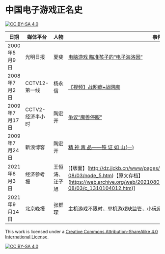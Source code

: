 # 中国电子游戏正名史

[![CC BY-SA 4.0][cc-by-sa-shield]][cc-by-sa]

日期 | 媒体平台 | 人物 | 事件
------------ | ------------- | ------------- | -------------
2000年5月9日 | 光明日报 | 夏斐 | [电脑游戏 瞄准孩子的“电子海洛因”](https://www.gmw.cn/01gmrb/2000-05/09/GB/05%5E18415%5E0%5EGMA2-013.htm)
2008年7月2日 | CCTV12-第一线 | 杨永信 | [【视频】战网瘾•战网魔](https://www.bilibili.com/video/BV1Xs41167Kv/)
2009年7月17日 | CCTV2-经济半小时 | 陶宏开 | [争议“魔兽停服”](https://cdnsrc.v.cctv.com/flash/media/jingjibanxiaoshi/2009/07/jingjibanxiaoshi_h264418000nero_aac32_20090717_1247842795195-5.mp4)
2009年7月24日 | 新浪博客 | 陶宏开 | [ 精 神 毒 品——铁 证 如 山(一)](http://blog.sina.com.cn/s/blog_4b0c914f0100e4jd.html)
2021年8月3日 | 经济参考报 | 王恒涛、汪子旭 | [【版面】(http://dz.jjckb.cn/www/pages/webpage2009/html/2021-08/03/node_5.htm)【原文存档】(https://web.archive.org/web/20210803015523/http://www.jjckb.cn/2021-08/03/c_1310104012.htm)]
2021年9月14日 | 北京晚报 | 张群琛 | [主机游戏不限时，单机游戏缺监管，小玩家们真会钻空子](https://bjrbdzb.bjd.com.cn/bjwb/mobile/2021/20210914/20210914_022/content_20210914_022_1.htm#page20?digital:newspaperBjwb:AP6140418fe4b0637be8d290dc)

This work is licensed under a
[Creative Commons Attribution-ShareAlike 4.0 International License][cc-by-sa].

[![CC BY-SA 4.0][cc-by-sa-image]][cc-by-sa]

[cc-by-sa]: http://creativecommons.org/licenses/by-sa/4.0/
[cc-by-sa-image]: https://licensebuttons.net/l/by-sa/4.0/88x31.png
[cc-by-sa-shield]: https://img.shields.io/badge/License-CC%20BY--SA%204.0-lightgrey.svg
